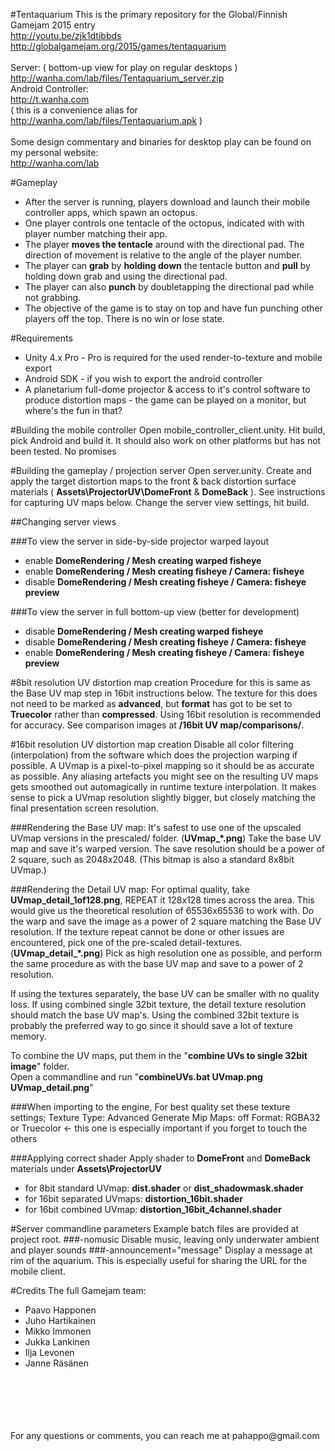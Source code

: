 #Tentaquarium
This is the primary repository for the Global/Finnish Gamejam 2015 entry
<br/>
http://youtu.be/zjk1dtibbds
<br/>
http://globalgamejam.org/2015/games/tentaquarium
<br/>
<br/>
Server: ( bottom-up view for play on regular desktops )
<br/>
http://wanha.com/lab/files/Tentaquarium_server.zip
<br/>
Android Controller:
<br/>
http://t.wanha.com
<br/>
( this is a convenience alias for http://wanha.com/lab/files/Tentaquarium.apk )
<br/>
<br/>
Some design commentary and binaries for desktop play can be found on my personal website:
<br/>
http://wanha.com/lab
<br/>


#Gameplay
* After the server is running, players download and launch their mobile controller apps, which spawn an octopus.
* One player controls one tentacle of the octopus, indicated with with player number matching their app.
* The player **moves the tentacle** around with the directional pad. The direction of movement is relative to the angle of the player number.
* The player can **grab** by **holding down** the tentacle button and **pull** by holding down grab and using the directional pad.
* The player can also **punch** by doubletapping the directional pad while not grabbing.
* The objective of the game is to stay on top and have fun punching other players off the top. There is no win or lose state.

#Requirements
* Unity 4.x Pro - Pro is required for the used render-to-texture and mobile export
* Android SDK - if you wish to export the android controller
* A planetarium full-dome projector & access to it's control software to produce distortion maps - the game can be played on a monitor, but where's the fun in that?

#Building the mobile controller
Open mobile_controller_client.unity.
Hit build, pick Android and build it.
It should also work on other platforms but has not been tested.
No promises

#Building the gameplay / projection server
Open server.unity.
Create and apply the target distortion maps to the front & back distortion surface materials ( **Assets\ProjectorUV\DomeFront** & **DomeBack** ).
See instructions for capturing UV maps below.
Change the server view settings, hit build.

##Changing server views

###To view the server in side-by-side projector warped layout
* enable **DomeRendering / Mesh creating warped fisheye**
* enable **DomeRendering / Mesh creating fisheye / Camera: fisheye**
* disable **DomeRendering / Mesh creating fisheye / Camera: fisheye preview**

###To view the server in full bottom-up view (better for development)
* disable **DomeRendering / Mesh creating warped fisheye**
* disable **DomeRendering / Mesh creating fisheye / Camera: fisheye**
* enable **DomeRendering / Mesh creating fisheye / Camera: fisheye preview**

#8bit resolution UV distortion map creation
Procedure for this is same as the Base UV map step in 16bit instructions below.
The texture for this does not need to be marked as **advanced**, but **format** has got to be set to **Truecolor** rather than **compressed**.
Using 16bit resolution is recommended for accuracy.
See comparison images at **/16bit UV map/comparisons/**.

#16bit resolution UV distortion map creation
Disable all color filtering (interpolation) from the software which does the projection warping if possible.
A UVmap is a pixel-to-pixel mapping so it should be as accurate as possible.
Any aliasing artefacts you might see on the resulting UV maps gets smoothed out automagically in runtime texture interpolation.
It makes sense to pick a UVmap resolution slightly bigger, but closely matching the final presentation screen resolution.

###Rendering the Base UV map:
It's safest to use one of the upscaled UVmap versions in the prescaled/ folder. (**UVmap_*.png**)
Take the base UV map and save it's warped version.
The save resolution should be a power of 2 square, such as 2048x2048.
(This bitmap is also a standard 8x8bit UVmap.)

###Rendering the Detail UV map:
For optimal quality, take **UVmap_detail_1of128.png**, REPEAT it 128x128 times across the area.
This would give us the theoretical resolution of 65536x65536 to work with.
Do the warp and save the image as a power of 2 square matching the Base UV resolution.
If the texture repeat cannot be done or other issues are encountered, pick one of the pre-scaled detail-textures. (**UVmap_detail_*.png**)
Pick as high resolution one as possible, and perform the same procedure as with the base UV map and save to a power of 2 resolution.

If using the textures separately, the base UV can be smaller with no quality loss.
If using combined single 32bit texture, the detail texture resolution should match the base UV map's.
Using the combined 32bit texture is probably the preferred way to go since it should save a lot of texture memory.

To combine the UV maps, put them in the "**combine UVs to single 32bit image**" folder.<br>
Open a commandline and run "**combineUVs.bat UVmap.png UVmap_detail.png**"

###When importing to the engine, For best quality set these texture settings;
Texture Type: Advanced
Generate Mip Maps: off
Format: RGBA32 or Truecolor        <- this one is especially important if you forget to touch the others

###Applying correct shader
Apply shader to **DomeFront** and **DomeBack** materials under **Assets\ProjectorUV**
* for 8bit standard UVmap: **dist.shader** or **dist_shadowmask.shader**
* for 16bit separated UVmaps: **distortion_16bit.shader**
* for 16bit combined UVmap: **distortion_16bit_4channel.shader**

#Server commandline parameters
Example batch files are provided at project root.
###-nomusic
Disable music, leaving only underwater ambient and player sounds
###-announcement="message"
Display a message at rim of the aquarium.
This is especially useful for sharing the URL for the mobile client.

#Credits
The full Gamejam team:
* Paavo Happonen
* Juho Hartikainen
* Mikko Immonen
* Jukka Lankinen
* Ilja Levonen
* Janne Räsänen
<br/>
<br/>
<br/>
<br/>
<br/>
For any questions or comments, you can reach me at pahappo@gmail.com
